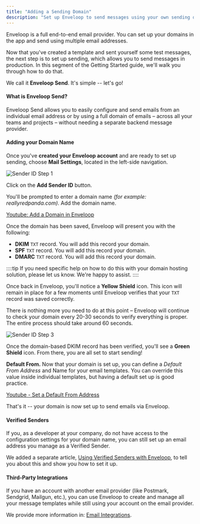 ```yaml
---
title: "Adding a Sending Domain"
description: "Set up Enveloop to send messages using your own sending domain."  
---
```


Enveloop is a full end-to-end email provider. You can set up your domains in the app and send using multiple email addresses.

Now that you've created a template and sent yourself some test messages, the next step is to set up sending, which allows you to send messages in production. In this segment of the Getting Started guide, we'll walk you through how to do that.

We call it **Enveloop Send**. It's simple -- let's go!

#### What is Enveloop Send?

Enveloop Send allows you to easily configure and send emails from an individual email address or by using a full domain of emails – across all your teams and projects – without needing a separate backend message provider.

#### Adding your Domain Name

Once you've **created your Enveloop account** and are ready to set up sending, choose **Mail Settings**, located in the left-side navigation.

![Sender ID Step 1](/images/sender-id-01.png)

Click on the **Add Sender ID** button.

You'll be prompted to enter a domain name _(for example: reallyredpanda.com)_. Add the domain name.

[Youtube: Add a Domain in Enveloop](https://www.youtube.com/watch?v=_ugIHY-7Icw)

Once the domain has been saved, Enveloop will present you with the following:

* **DKIM** `TXT` record. You will add this record your domain.
* **SPF** `TXT` record. You will add this record your domain.
* **DMARC** `TXT` record. You will add this record your domain.

::::tip
If you need specific help on how to do this with your domain hosting solution, please let us know. We're happy to assist.
::::

Once back in Enveloop, you'll notice a **Yellow Shield** icon. This icon will remain in place for a few moments until Enveloop verifies that your `TXT` record was saved correctly.

There is nothing more you need to do at this point – Enveloop will continue to check your domain every 20-30 seconds to verify everything is proper. The entire process should take around 60 seconds.

![Sender ID Step 3](/images/sender-id-03.png)

Once the domain-based DKIM record has been verified, you'll see a **Green Shield** icon. From there, you are all set to start sending!

**Default From.** Now that your domain is set up, you can define a _Default From Address_ and Name for your email templates. You can override this value inside individual templates, but having a default set up is good practice.

[Youtube - Set a Default From Address](https://youtu.be/iMRrUtnudBE)

That's it -- your domain is now set up to send emails via Enveloop.

#### Verified Senders

If you, as a developer at your company, do not have access to the configuration settings for your domain name, you can still set up an email address you manage as a Verified Sender.

We added a separate article, [Using Verified Senders with Enveloop](adding-a-sending-domain), to tell you about this and show you how to set it up.

#### Third-Party Integrations

If you have an account with another email provider (like Postmark, Sendgrid, Mailgun, etc.), you can use Enveloop to create and manage all your message templates while still using your account on the email provider.

We provide more information in: [Email Integrations](../../integrations/do-i-need-integrations/).
